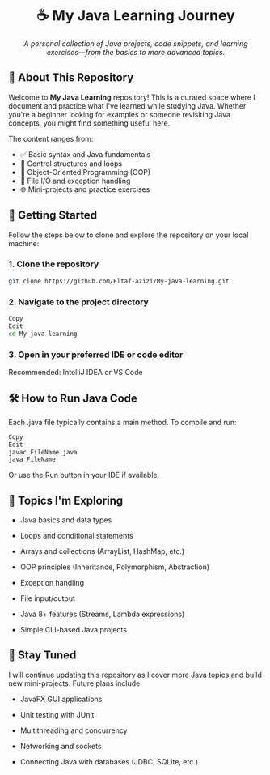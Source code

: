 <h1 align="center">☕ My Java Learning Journey</h1>

<p align="center">
  <em>A personal collection of Java projects, code snippets, and learning exercises—from the basics to more advanced topics.</em>
</p>


## 📌 About This Repository

Welcome to **My Java Learning** repository! This is a curated space where I document and practice what I've learned while studying Java. Whether you're a beginner looking for examples or someone revisiting Java concepts, you might find something useful here.


The content ranges from:
- ✅ Basic syntax and Java fundamentals
- 🔁 Control structures and loops
- 🧰 Object-Oriented Programming (OOP)
- 💾 File I/O and exception handling
- 🌐 Mini-projects and practice exercises


## 🚀 Getting Started

Follow the steps below to clone and explore the repository on your local machine:

### 1. Clone the repository
```bash
git clone https://github.com/Eltaf-azizi/My-java-learning.git
```


### 2. Navigate to the project directory
```bash
Copy
Edit
cd My-java-learning
```
### 3. Open in your preferred IDE or code editor
Recommended: IntelliJ IDEA or VS Code

## 🛠️ How to Run Java Code
Each .java file typically contains a main method. To compile and run:

```bash
Copy
Edit
javac FileName.java
java FileName
```
Or use the Run button in your IDE if available.

## 📖 Topics I'm Exploring
 - Java basics and data types

 - Loops and conditional statements

 - Arrays and collections (ArrayList, HashMap, etc.)

 - OOP principles (Inheritance, Polymorphism, Abstraction)

 - Exception handling

 - File input/output

 - Java 8+ features (Streams, Lambda expressions)

 - Simple CLI-based Java projects

## 🧠 Stay Tuned
I will continue updating this repository as I cover more Java topics and build new mini-projects. Future plans include:

 - JavaFX GUI applications

 - Unit testing with JUnit

 - Multithreading and concurrency

 - Networking and sockets

 - Connecting Java with databases (JDBC, SQLite, etc.)
